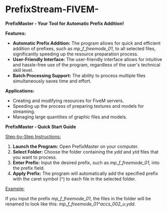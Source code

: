 # PrefixStream-FIVEM-
<b>PrefixMaster - Your Tool for Automatic Prefix Addition!</b>

<b>Features:</b>

<ul>
  <li><b>Automatic Prefix Addition:</b> The program allows for quick and efficient addition of prefixes, such as <i>mp_f_freemode_01</i>, to all selected files, significantly speeding up the resource preparation process.</li>
  <li><b>User-Friendly Interface:</b> The user-friendly interface allows for intuitive and hassle-free use of the program, regardless of the user's technical skill level.</li>
  <li><b>Batch Processing Support:</b> The ability to process multiple files simultaneously saves time and effort.</li>
</ul>
<b>Applications:</b>

<ul>
  <li>Creating and modifying resources for FiveM servers.</li>
  <li>Speeding up the process of preparing textures and models for streaming.</li>
  <li>Managing large quantities of graphic files and models.</li>
</ul>

<b>PrefixMaster - Quick Start Guide</b>

<u>Step-by-Step Instructions:</u>

<ol>
  <li><b>Launch the Program:</b> Open PrefixMaster on your computer.</li>
  <li><b>Select Folder:</b> Choose the folder containing the <i>ydd</i> and <i>ytd</i> files that you want to process.</li>
  <li><b>Enter Prefix:</b> Input the desired prefix, such as <i>mp_f_freemode_01</i>, into the prefix field.</li>
  <li><b>Apply Prefix:</b> The program will automatically add the specified prefix with the caret symbol (^) to each file in the selected folder.</li>
</ol>
<u>Example:</u>

<p>If you input the prefix <i>mp_f_freemode_01</i>, the files in the folder will be renamed to look like this: <i>mp_f_freemode_01^accs_002_u.ydd</i>.</p>
